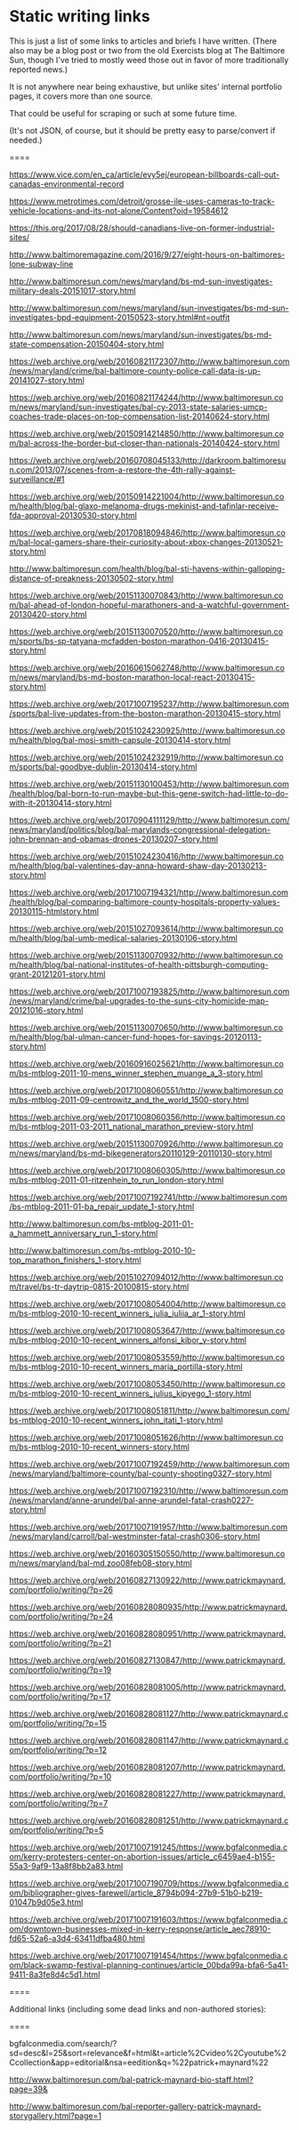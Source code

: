 # Static writing links

This is just a list of some links to articles and briefs I have written. (There also may be a blog post or two from the old Exercists blog at The Baltimore Sun, though I've tried to mostly weed those out in favor of more traditionally reported news.)

It is not anywhere near being exhaustive, but unlike sites' internal portfolio pages, it covers more than one source.

That could be useful for scraping or such at some future time. 

(It's not JSON, of course, but it should be pretty easy to parse/convert if needed.)

====

https://www.vice.com/en_ca/article/evy5ej/european-billboards-call-out-canadas-environmental-record

https://www.metrotimes.com/detroit/grosse-ile-uses-cameras-to-track-vehicle-locations-and-its-not-alone/Content?oid=19584612

https://this.org/2017/08/28/should-canadians-live-on-former-industrial-sites/

http://www.baltimoremagazine.com/2016/9/27/eight-hours-on-baltimores-lone-subway-line

http://www.baltimoresun.com/news/maryland/bs-md-sun-investigates-military-deals-20151017-story.html

http://www.baltimoresun.com/news/maryland/sun-investigates/bs-md-sun-investigates-bpd-equipment-20150523-story.html#nt=outfit

http://www.baltimoresun.com/news/maryland/sun-investigates/bs-md-state-compensation-20150404-story.html

https://web.archive.org/web/20160821172307/http://www.baltimoresun.com/news/maryland/crime/bal-baltimore-county-police-call-data-is-up-20141027-story.html

https://web.archive.org/web/20160821174244/http://www.baltimoresun.com/news/maryland/sun-investigates/bal-cy-2013-state-salaries-umcp-coaches-trade-places-on-top-compensation-list-20140624-story.html

https://web.archive.org/web/20150914214850/http://www.baltimoresun.com/bal-across-the-border-but-closer-than-nationals-20140424-story.html

https://web.archive.org/web/20160708045133/http://darkroom.baltimoresun.com/2013/07/scenes-from-a-restore-the-4th-rally-against-surveillance/#1

https://web.archive.org/web/20150914221004/http://www.baltimoresun.com/health/blog/bal-glaxo-melanoma-drugs-mekinist-and-tafinlar-receive-fda-approval-20130530-story.html

https://web.archive.org/web/20170818094846/http://www.baltimoresun.com/bal-local-gamers-share-their-curiosity-about-xbox-changes-20130521-story.html

http://www.baltimoresun.com/health/blog/bal-sti-havens-within-galloping-distance-of-preakness-20130502-story.html

https://web.archive.org/web/20151130070843/http://www.baltimoresun.com/bal-ahead-of-london-hopeful-marathoners-and-a-watchful-government-20130420-story.html

https://web.archive.org/web/20151130070520/http://www.baltimoresun.com/sports/bs-sp-tatyana-mcfadden-boston-marathon-0416-20130415-story.html

https://web.archive.org/web/20160615062748/http://www.baltimoresun.com/news/maryland/bs-md-boston-marathon-local-react-20130415-story.html

https://web.archive.org/web/20171007195237/http://www.baltimoresun.com/sports/bal-live-updates-from-the-boston-marathon-20130415-story.html

https://web.archive.org/web/20151024230925/http://www.baltimoresun.com/health/blog/bal-mosi-smith-capsule-20130414-story.html

https://web.archive.org/web/20151024232919/http://www.baltimoresun.com/sports/bal-goodbye-dublin-20130414-story.html

https://web.archive.org/web/20151130100453/http://www.baltimoresun.com/health/blog/bal-born-to-run-maybe-but-this-gene-switch-had-little-to-do-with-it-20130414-story.html

https://web.archive.org/web/20170904111129/http://www.baltimoresun.com/news/maryland/politics/blog/bal-marylands-congressional-delegation-john-brennan-and-obamas-drones-20130207-story.html

https://web.archive.org/web/20151024230416/http://www.baltimoresun.com/health/blog/bal-valentines-day-anna-howard-shaw-day-20130213-story.html

https://web.archive.org/web/20171007194321/http://www.baltimoresun.com/health/blog/bal-comparing-baltimore-county-hospitals-property-values-20130115-htmlstory.html

https://web.archive.org/web/20151027093614/http://www.baltimoresun.com/health/blog/bal-umb-medical-salaries-20130106-story.html

https://web.archive.org/web/20151130070932/http://www.baltimoresun.com/health/blog/bal-national-institutes-of-health-pittsburgh-computing-grant-20121201-story.html

https://web.archive.org/web/20171007193825/http://www.baltimoresun.com/news/maryland/crime/bal-upgrades-to-the-suns-city-homicide-map-20121016-story.html

https://web.archive.org/web/20151130070650/http://www.baltimoresun.com/health/blog/bal-ulman-cancer-fund-hopes-for-savings-20120113-story.html

https://web.archive.org/web/20160916025621/http://www.baltimoresun.com/bs-mtblog-2011-10-mens_winner_stephen_muange_a_3-story.html

https://web.archive.org/web/20171008060551/http://www.baltimoresun.com/bs-mtblog-2011-09-centrowitz_and_the_world_1500-story.html

https://web.archive.org/web/20171008060356/http://www.baltimoresun.com/bs-mtblog-2011-03-2011_national_marathon_preview-story.html

https://web.archive.org/web/20151130070926/http://www.baltimoresun.com/news/maryland/bs-md-bikegenerators20110129-20110130-story.html

https://web.archive.org/web/20171008060305/http://www.baltimoresun.com/bs-mtblog-2011-01-ritzenhein_to_run_london-story.html

https://web.archive.org/web/20171007192741/http://www.baltimoresun.com/bs-mtblog-2011-01-ba_repair_update_1-story.html

http://www.baltimoresun.com/bs-mtblog-2011-01-a_hammett_anniversary_run_1-story.html

http://www.baltimoresun.com/bs-mtblog-2010-10-top_marathon_finishers_1-story.html

https://web.archive.org/web/20151027094012/http://www.baltimoresun.com/travel/bs-tr-daytrip-0815-20100815-story.html

https://web.archive.org/web/20171008054004/http://www.baltimoresun.com/bs-mtblog-2010-10-recent_winners_julia_iuliia_ar_1-story.html

https://web.archive.org/web/20171008053647/http://www.baltimoresun.com/bs-mtblog-2010-10-recent_winners_alfonsi_kibor_y-story.html

https://web.archive.org/web/20171008053559/http://www.baltimoresun.com/bs-mtblog-2010-10-recent_winners_maria_portilla-story.html

https://web.archive.org/web/20171008053450/http://www.baltimoresun.com/bs-mtblog-2010-10-recent_winners_julius_kipyego_1-story.html

https://web.archive.org/web/20171008051811/http://www.baltimoresun.com/bs-mtblog-2010-10-recent_winners_john_itati_1-story.html

https://web.archive.org/web/20171008051626/http://www.baltimoresun.com/bs-mtblog-2010-10-recent_winners-story.html

https://web.archive.org/web/20171007192459/http://www.baltimoresun.com/news/maryland/baltimore-county/bal-county-shooting0327-story.html

https://web.archive.org/web/20171007192310/http://www.baltimoresun.com/news/maryland/anne-arundel/bal-anne-arundel-fatal-crash0227-story.html

https://web.archive.org/web/20171007191957/http://www.baltimoresun.com/news/maryland/carroll/bal-westminster-fatal-crash0306-story.html

https://web.archive.org/web/20160305150550/http://www.baltimoresun.com/news/maryland/bal-md.zoo08feb08-story.html

https://web.archive.org/web/20160827130922/http://www.patrickmaynard.com/portfolio/writing/?p=26

https://web.archive.org/web/20160828080935/http://www.patrickmaynard.com/portfolio/writing/?p=24

https://web.archive.org/web/20160828080951/http://www.patrickmaynard.com/portfolio/writing/?p=21

https://web.archive.org/web/20160827130847/http://www.patrickmaynard.com/portfolio/writing/?p=19

https://web.archive.org/web/20160828081005/http://www.patrickmaynard.com/portfolio/writing/?p=17

https://web.archive.org/web/20160828081127/http://www.patrickmaynard.com/portfolio/writing/?p=15

https://web.archive.org/web/20160828081147/http://www.patrickmaynard.com/portfolio/writing/?p=12

https://web.archive.org/web/20160828081207/http://www.patrickmaynard.com/portfolio/writing/?p=10

https://web.archive.org/web/20160828081227/http://www.patrickmaynard.com/portfolio/writing/?p=7

https://web.archive.org/web/20160828081251/http://www.patrickmaynard.com/portfolio/writing/?p=5

https://web.archive.org/web/20171007191245/https://www.bgfalconmedia.com/kerry-protesters-center-on-abortion-issues/article_c6459ae4-b155-55a3-9af9-13a8f8bb2a83.html

https://web.archive.org/web/20171007190709/https://www.bgfalconmedia.com/bibliographer-gives-farewell/article_8794b094-27b9-51b0-b219-01047b9d05e3.html

https://web.archive.org/web/20171007191603/https://www.bgfalconmedia.com/downtown-businesses-mixed-in-kerry-response/article_aec78910-fd65-52a6-a3d4-63411dfba480.html

https://web.archive.org/web/20171007191454/https://www.bgfalconmedia.com/black-swamp-festival-planning-continues/article_00bda99a-bfa6-5a41-9411-8a3fe8d4c5d1.html

====

Additional links (including some dead links and non-authored stories): 

====

bgfalconmedia.com/search/?sd=desc&l=25&sort=relevance&f=html&t=article%2Cvideo%2Cyoutube%2Ccollection&app=editorial&nsa=eedition&q=%22patrick+maynard%22

http://www.baltimoresun.com/bal-patrick-maynard-bio-staff.html?page=39&

http://www.baltimoresun.com/bal-reporter-gallery-patrick-maynard-storygallery.html?page=1

